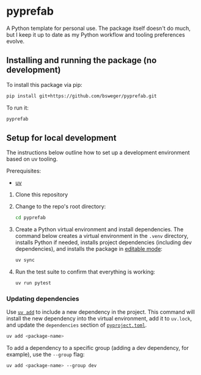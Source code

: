 # pyprefab

A Python template for personal use. The package itself doesn't do much, but I
keep it up to date as my Python workflow and tooling preferences evolve.

## Installing and running the package (no development)

To install this package via pip:

```bash
pip install git+https://github.com/bsweger/pyprefab.git
```

To run it:

```bash
pyprefab
```

## Setup for local development

The instructions below outline how to set up a development environment based
on uv tooling.

Prerequisites:

- [uv](https://docs.astral.sh/uv/getting-started/installation/)

1. Clone this repository
2. Change to the repo's root directory:

    ```bash
    cd pyprefab
    ```

3. Create a Python virtual environment and install dependencies. The command
below creates a virtual environment in the `.venv` directory, installs Python
if needed, installs project dependencies (including dev dependencies), and
installs the package in
[editable mode](https://setuptools.pypa.io/en/stable/userguide/development_mode.html):

    ```bash
    uv sync
    ```

4. Run the test suite to confirm that everything is working:

    ```bash
    uv run pytest
    ```

### Updating dependencies

Use [`uv add`](https://docs.astral.sh/uv/reference/cli/#uv-add) to include a
new dependency in the project. This command will install the new dependency
into the virtual environment, add it to `uv.lock`, and update the
`dependencies` section of [`pyproject.toml`](pyproject.toml).

```bash
uv add <package-name>
```

To add a dependency to a specific group (adding a dev dependency, for example),
use the `--group` flag:

```bash
uv add <package-name> --group dev
```
